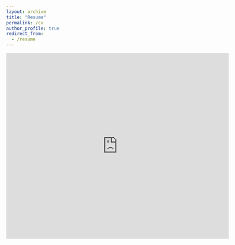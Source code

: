 ```yaml
---
layout: archive
title: "Resume"
permalink: /cv
author_profile: true
redirect_from:
  - /resume
---
```

<embed src="https://mansiagarwal11.github.io//files/Mansi_Agarwal_Resume.pdf" type="application/pdf" width="600px" height="500px" />
